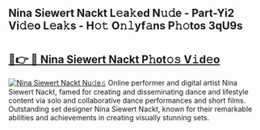 ## Nina Siewert Nackt L𝚎a𝚔ed N𝚞𝚍e - Part-Yi2 Vi𝚍𝚎o L𝚎a𝚔s - H𝚘𝚝 O𝚗𝚕yf𝚊ns P𝚑𝚘tos 3qU9s

# <h2><a href="http://kf61bi.oniu.top/?m=Nina+Siewert+Nackt">🔗👉 🔴 Nina Siewert Nackt P𝚑ot𝚘𝚜 V𝚒d𝚎o</a></h2>

[![Nina Siewert Nackt Nu𝚍e𝚜](https://i.imgur.com/0qMVB7G.gif)](http://kf61bi.oniu.top/?m=Nina+Siewert+Nackt)
Online performer and digital artist Nina Siewert Nackt, famed for creating and disseminating dance and lifestyle content via solo and collaborative dance performances and short films. Outstanding set designer Nina Siewert Nackt, known for their remarkable abilities and achievements in creating visually stunning sets.  
